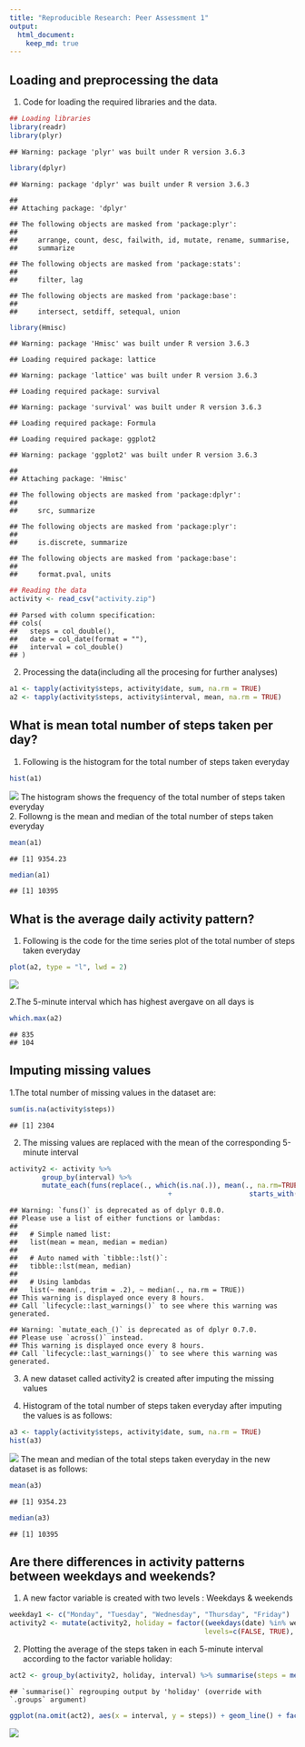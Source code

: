 ```yaml
---
title: "Reproducible Research: Peer Assessment 1"
output: 
  html_document:
    keep_md: true
---
```



## Loading and preprocessing the data
1. Code for loading the required libraries and the data.  

```r
## Loading libraries
library(readr)
library(plyr)
```

```
## Warning: package 'plyr' was built under R version 3.6.3
```

```r
library(dplyr)
```

```
## Warning: package 'dplyr' was built under R version 3.6.3
```

```
## 
## Attaching package: 'dplyr'
```

```
## The following objects are masked from 'package:plyr':
## 
##     arrange, count, desc, failwith, id, mutate, rename, summarise,
##     summarize
```

```
## The following objects are masked from 'package:stats':
## 
##     filter, lag
```

```
## The following objects are masked from 'package:base':
## 
##     intersect, setdiff, setequal, union
```

```r
library(Hmisc)
```

```
## Warning: package 'Hmisc' was built under R version 3.6.3
```

```
## Loading required package: lattice
```

```
## Warning: package 'lattice' was built under R version 3.6.3
```

```
## Loading required package: survival
```

```
## Warning: package 'survival' was built under R version 3.6.3
```

```
## Loading required package: Formula
```

```
## Loading required package: ggplot2
```

```
## Warning: package 'ggplot2' was built under R version 3.6.3
```

```
## 
## Attaching package: 'Hmisc'
```

```
## The following objects are masked from 'package:dplyr':
## 
##     src, summarize
```

```
## The following objects are masked from 'package:plyr':
## 
##     is.discrete, summarize
```

```
## The following objects are masked from 'package:base':
## 
##     format.pval, units
```

```r
## Reading the data
activity <- read_csv("activity.zip")
```

```
## Parsed with column specification:
## cols(
##   steps = col_double(),
##   date = col_date(format = ""),
##   interval = col_double()
## )
```

2. Processing the data(including all the procesing for further analyses)  

```r
a1 <- tapply(activity$steps, activity$date, sum, na.rm = TRUE)
a2 <- tapply(activity$steps, activity$interval, mean, na.rm = TRUE)
```

## What is mean total number of steps taken per day?
1. Following is the histogram for the total number of steps taken everyday  

```r
hist(a1)
```

![](PA1_template_files/figure-html/unnamed-chunk-3-1.png)<!-- -->
The histogram shows the frequency of the total number of steps taken everyday  
2. Followng is the mean and median of the total number of steps taken everyday  

```r
mean(a1)
```

```
## [1] 9354.23
```

```r
median(a1)
```

```
## [1] 10395
```

## What is the average daily activity pattern?
1. Following is the code for the time series plot of the total number of steps taken everyday  

```r
plot(a2, type = "l", lwd = 2)
```

![](PA1_template_files/figure-html/unnamed-chunk-5-1.png)<!-- -->

2.The 5-minute interval which has highest avergave on all days is  

```r
which.max(a2)
```

```
## 835 
## 104
```

## Imputing missing values
1.The total number of missing values in the dataset are:  

```r
sum(is.na(activity$steps))
```

```
## [1] 2304
```

2. The missing values are replaced with the mean of the corresponding 5-minute interval  

```r
activity2 <- activity %>%
        group_by(interval) %>%
        mutate_each(funs(replace(., which(is.na(.)), mean(., na.rm=TRUE))), 
                                       +                   starts_with('steps'))
```

```
## Warning: `funs()` is deprecated as of dplyr 0.8.0.
## Please use a list of either functions or lambdas: 
## 
##   # Simple named list: 
##   list(mean = mean, median = median)
## 
##   # Auto named with `tibble::lst()`: 
##   tibble::lst(mean, median)
## 
##   # Using lambdas
##   list(~ mean(., trim = .2), ~ median(., na.rm = TRUE))
## This warning is displayed once every 8 hours.
## Call `lifecycle::last_warnings()` to see where this warning was generated.
```

```
## Warning: `mutate_each_()` is deprecated as of dplyr 0.7.0.
## Please use `across()` instead.
## This warning is displayed once every 8 hours.
## Call `lifecycle::last_warnings()` to see where this warning was generated.
```

3. A new dataset called activity2 is created after imputing the missing values  

4. Histogram of the total number of steps taken everyday after imputing the values is as follows:  

```r
a3 <- tapply(activity$steps, activity$date, sum, na.rm = TRUE)
hist(a3)
```

![](PA1_template_files/figure-html/unnamed-chunk-9-1.png)<!-- -->
 The mean and median of the total steps taken everyday in the new dataset is as follows:  

```r
mean(a3)
```

```
## [1] 9354.23
```

```r
median(a3)
```

```
## [1] 10395
```

## Are there differences in activity patterns between weekdays and weekends?
1. A new factor variable is created with two levels : Weekdays & weekends  

```r
weekday1 <- c("Monday", "Tuesday", "Wednesday", "Thursday", "Friday")
activity2 <- mutate(activity2, holiday = factor((weekdays(date) %in% weekday1), 
                                                levels=c(FALSE, TRUE), labels=c('weekend', 'weekday') ))
```

2. Plotting the average of the steps taken in each 5-minute interval according to the factor variable holiday:  

```r
act2 <- group_by(activity2, holiday, interval) %>% summarise(steps = mean(steps))
```

```
## `summarise()` regrouping output by 'holiday' (override with `.groups` argument)
```

```r
ggplot(na.omit(act2), aes(x = interval, y = steps)) + geom_line() + facet_wrap(.~holiday, nrow = 2)
```

![](PA1_template_files/figure-html/unnamed-chunk-12-1.png)<!-- -->
